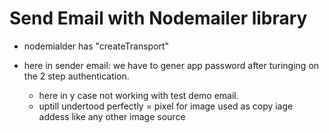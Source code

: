 # Send Email with Nodemailer library
- nodemialder has "createTransport" 

- here in sender email: we have to gener app password after turinging on the 2 step authentication.
    - here in y case not working with test demo email.
    - uptill undertood perfectly
    = pixel for image used as copy iage addess like any other image source